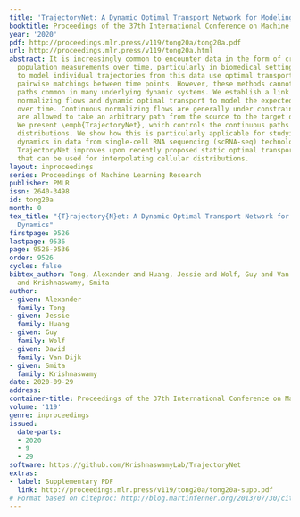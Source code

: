 ```yaml
---
title: 'TrajectoryNet: A Dynamic Optimal Transport Network for Modeling Cellular Dynamics'
booktitle: Proceedings of the 37th International Conference on Machine Learning
year: '2020'
pdf: http://proceedings.mlr.press/v119/tong20a/tong20a.pdf
url: http://proceedings.mlr.press/v119/tong20a.html
abstract: It is increasingly common to encounter data in the form of cross-sectional
  population measurements over time, particularly in biomedical settings. Recent attempts
  to model individual trajectories from this data use optimal transport to create
  pairwise matchings between time points. However, these methods cannot model non-linear
  paths common in many underlying dynamic systems. We establish a link between continuous
  normalizing flows and dynamic optimal transport to model the expected paths of points
  over time. Continuous normalizing flows are generally under constrained, as they
  are allowed to take an arbitrary path from the source to the target distribution.
  We present \emph{TrajectoryNet}, which controls the continuous paths taken between
  distributions. We show how this is particularly applicable for studying cellular
  dynamics in data from single-cell RNA sequencing (scRNA-seq) technologies, and that
  TrajectoryNet improves upon recently proposed static optimal transport-based models
  that can be used for interpolating cellular distributions.
layout: inproceedings
series: Proceedings of Machine Learning Research
publisher: PMLR
issn: 2640-3498
id: tong20a
month: 0
tex_title: "{T}rajectory{N}et: A Dynamic Optimal Transport Network for Modeling Cellular
  Dynamics"
firstpage: 9526
lastpage: 9536
page: 9526-9536
order: 9526
cycles: false
bibtex_author: Tong, Alexander and Huang, Jessie and Wolf, Guy and Van Dijk, David
  and Krishnaswamy, Smita
author:
- given: Alexander
  family: Tong
- given: Jessie
  family: Huang
- given: Guy
  family: Wolf
- given: David
  family: Van Dijk
- given: Smita
  family: Krishnaswamy
date: 2020-09-29
address: 
container-title: Proceedings of the 37th International Conference on Machine Learning
volume: '119'
genre: inproceedings
issued:
  date-parts:
  - 2020
  - 9
  - 29
software: https://github.com/KrishnaswamyLab/TrajectoryNet
extras:
- label: Supplementary PDF
  link: http://proceedings.mlr.press/v119/tong20a/tong20a-supp.pdf
# Format based on citeproc: http://blog.martinfenner.org/2013/07/30/citeproc-yaml-for-bibliographies/
---
```

